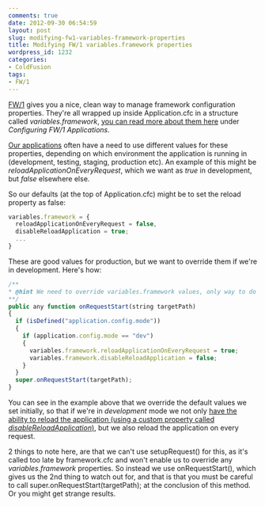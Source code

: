 ```yaml
---
comments: true
date: 2012-09-30 06:54:59
layout: post
slug: modifying-fw1-variables-framework-properties
title: Modifying FW/1 variables.framework properties
wordpress_id: 1232
categories:
- ColdFusion
tags:
- FW/1
---
```


[FW/1](https://github.com/seancorfield/fw1/) gives you a nice, clean way to manage framework configuration properties. They're all wrapped up inside Application.cfc in a structure called _variables.framework_, [you can read more about them here](https://github.com/seancorfield/fw1/wiki/Developing-Applications-Manual) under _Configuring FW/1 Applications_.

[Our applications](http://www.learnosity.com) often have a need to use different values for these properties, depending on which environment the application is running in (development, testing, staging, production etc). An example of this might be _reloadApplicationOnEveryRequest_, which we want as _true_ in development, but _false_ elsewhere else.

So our defaults (at the top of Application.cfc) might be to set the reload property as false:

``` javascript
variables.framework = {
  reloadApplicationOnEveryRequest = false,
  disableReloadApplication = true;
  ...
}
```



These are good values for production, but we want to override them if we're in development. Here's how:


    
``` javascript
/**
* @hint We need to override variables.framework values, only way to do this is pre-fw/1 onRequestStart() as setupRequest() is called later in the call stack
**/
public any function onRequestStart(string targetPath)
{
  if (isDefined("application.config.mode"))
  {
    if (application.config.mode == "dev")
    {
      variables.framework.reloadApplicationOnEveryRequest = true;
      variables.framework.disableReloadApplication = false;
    }
  }
  super.onRequestStart(targetPath);
}
```



You can see in the example above that we override the default values we set initially, so that if we're in _development_ mode we not only [have the ability to reload the application (using a custom property called _disableReloadApplication_)](http://www.chapter31.com/2012/09/27/preventing-fw1-from-reinitialising-an-app-via-the-url/), but we also reload the application on every request.

2 things to note here, are that we can't use setupRequest() for this, as it's called too late by framework.cfc and won't enable us to override any _variables.framework_ properties. So instead we use onRequestStart(), which gives us the 2nd thing to watch out for, and that is that you must be careful to call super.onRequestStart(targetPath); at the conclusion of this method. Or you might get strange results.
